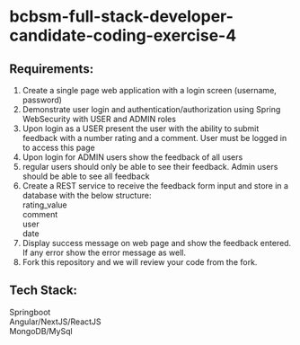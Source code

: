# bcbsm-full-stack-developer-candidate-coding-exercise-4  
  
## Requirements:
1.	Create a single page web application with a login screen (username, password)
2.	Demonstrate user login and authentication/authorization using Spring WebSecurity with USER and ADMIN roles
3.	Upon login as a USER present the user with the ability to submit feedback with a number rating and a comment. User must be logged in to access this page
4.	Upon login for ADMIN users show the feedback of all users
5.	regular users should only be able to see their feedback. Admin users should be able to see all feedback
6.	Create a REST service to receive the feedback form input and store in a database with the below structure:  
rating_value    
comment  
user  
date  
7.	Display success message on web page and show the feedback entered. If any error show the error message as well.
8.	Fork this repository and we will review your code from the fork.

## Tech Stack:  
Springboot  
Angular/NextJS/ReactJS  
MongoDB/MySql
